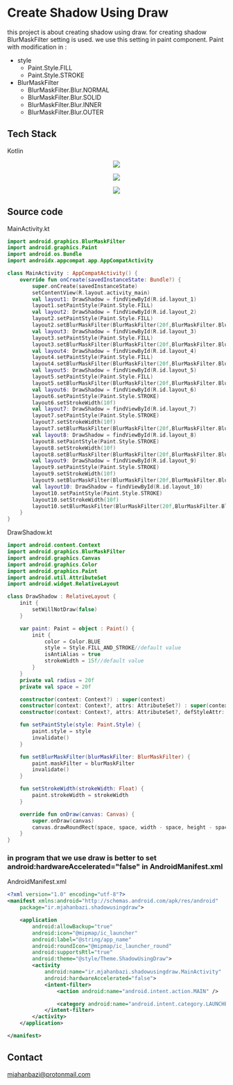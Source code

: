 # Create Shadow Using Draw
this project is about creating shadow using draw. for creating shadow BlurMaskFilter setting is used. we use this setting in paint component.
Paint  with modification in :
- style
  - Paint.Style.FILL
  - Paint.Style.STROKE
- BlurMaskFilter
  - BlurMaskFilter.Blur.NORMAL
  - BlurMaskFilter.Blur.SOLID
  - BlurMaskFilter.Blur.INNER
  - BlurMaskFilter.Blur.OUTER

## Tech Stack

Kotlin

<p align="center">
  <img src="https://github.com/mahbubejahanbazi/create_shadow_using_draw/blob/main/images/shadow_1.jpg" />
</p>


<p align="center">
  <img src="https://github.com/mahbubejahanbazi/create_shadow_using_draw/blob/main/images/shadow_2.jpg" />
</p>


<p align="center">
  <img src="https://github.com/mahbubejahanbazi/create_shadow_using_draw/blob/main/images/shadow_3.jpg" />
</p>

## Source code

MainActivity.kt
```kotlin
import android.graphics.BlurMaskFilter
import android.graphics.Paint
import android.os.Bundle
import androidx.appcompat.app.AppCompatActivity

class MainActivity : AppCompatActivity() {
    override fun onCreate(savedInstanceState: Bundle?) {
        super.onCreate(savedInstanceState)
        setContentView(R.layout.activity_main)
        val layout1: DrawShadow = findViewById(R.id.layout_1)
        layout1.setPaintStyle(Paint.Style.FILL)
        val layout2: DrawShadow = findViewById(R.id.layout_2)
        layout2.setPaintStyle(Paint.Style.FILL)
        layout2.setBlurMaskFilter(BlurMaskFilter(20f,BlurMaskFilter.Blur.NORMAL))
        val layout3: DrawShadow = findViewById(R.id.layout_3)
        layout3.setPaintStyle(Paint.Style.FILL)
        layout3.setBlurMaskFilter(BlurMaskFilter(20f,BlurMaskFilter.Blur.SOLID))
        val layout4: DrawShadow = findViewById(R.id.layout_4)
        layout4.setPaintStyle(Paint.Style.FILL)
        layout4.setBlurMaskFilter(BlurMaskFilter(20f,BlurMaskFilter.Blur.INNER))
        val layout5: DrawShadow = findViewById(R.id.layout_5)
        layout5.setPaintStyle(Paint.Style.FILL)
        layout5.setBlurMaskFilter(BlurMaskFilter(20f,BlurMaskFilter.Blur.OUTER))
        val layout6: DrawShadow = findViewById(R.id.layout_6)
        layout6.setPaintStyle(Paint.Style.STROKE)
        layout6.setStrokeWidth(10f)
        val layout7: DrawShadow = findViewById(R.id.layout_7)
        layout7.setPaintStyle(Paint.Style.STROKE)
        layout7.setStrokeWidth(10f)
        layout7.setBlurMaskFilter(BlurMaskFilter(20f,BlurMaskFilter.Blur.NORMAL))
        val layout8: DrawShadow = findViewById(R.id.layout_8)
        layout8.setPaintStyle(Paint.Style.STROKE)
        layout8.setStrokeWidth(10f)
        layout8.setBlurMaskFilter(BlurMaskFilter(20f,BlurMaskFilter.Blur.SOLID))
        val layout9: DrawShadow = findViewById(R.id.layout_9)
        layout9.setPaintStyle(Paint.Style.STROKE)
        layout9.setStrokeWidth(10f)
        layout9.setBlurMaskFilter(BlurMaskFilter(20f,BlurMaskFilter.Blur.INNER))
        val layout10: DrawShadow = findViewById(R.id.layout_10)
        layout10.setPaintStyle(Paint.Style.STROKE)
        layout10.setStrokeWidth(10f)
        layout10.setBlurMaskFilter(BlurMaskFilter(20f,BlurMaskFilter.Blur.OUTER))
    }
}
```

DrawShadow.kt
```kotlin
import android.content.Context
import android.graphics.BlurMaskFilter
import android.graphics.Canvas
import android.graphics.Color
import android.graphics.Paint
import android.util.AttributeSet
import android.widget.RelativeLayout

class DrawShadow : RelativeLayout {
    init {
        setWillNotDraw(false)
    }

    var paint: Paint = object : Paint() {
        init {
            color = Color.BLUE
            style = Style.FILL_AND_STROKE//default value
            isAntiAlias = true
            strokeWidth = 15f//default value
        }
    }
    private val radius = 20f
    private val space = 20f

    constructor(context: Context?) : super(context)
    constructor(context: Context?, attrs: AttributeSet?) : super(context, attrs)
    constructor(context: Context?, attrs: AttributeSet?, defStyleAttr: Int) : super(context, attrs, defStyleAttr)

    fun setPaintStyle(style: Paint.Style) {
        paint.style = style
        invalidate()
    }

    fun setBlurMaskFilter(blurMaskFilter: BlurMaskFilter) {
        paint.maskFilter = blurMaskFilter
        invalidate()
    }

    fun setStrokeWidth(strokeWidth: Float) {
        paint.strokeWidth = strokeWidth
    }

    override fun onDraw(canvas: Canvas) {
        super.onDraw(canvas)
        canvas.drawRoundRect(space, space, width - space, height - space, radius, radius, paint)
    }
}
```

### in program that we use draw is better to set android:hardwareAccelerated="false" in AndroidManifest.xml 
AndroidManifest.xml
```xml
<?xml version="1.0" encoding="utf-8"?>
<manifest xmlns:android="http://schemas.android.com/apk/res/android"
    package="ir.mjahanbazi.shadowusingdraw">

    <application
        android:allowBackup="true"
        android:icon="@mipmap/ic_launcher"
        android:label="@string/app_name"
        android:roundIcon="@mipmap/ic_launcher_round"
        android:supportsRtl="true"
        android:theme="@style/Theme.ShadowUsingDraw">
        <activity
            android:name="ir.mjahanbazi.shadowusingdraw.MainActivity"
            android:hardwareAccelerated="false">
            <intent-filter>
                <action android:name="android.intent.action.MAIN" />

                <category android:name="android.intent.category.LAUNCHER" />
            </intent-filter>
        </activity>
    </application>

</manifest>

```
## Contact

mjahanbazi@protonmail.com